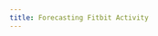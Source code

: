 ```yaml
---
title: Forecasting Fitbit Activity
---
```


<script>window.location.replace("forecasting-fitbit-activity");</script>

